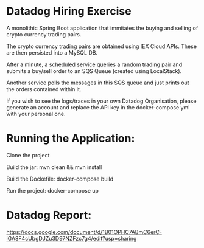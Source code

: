 # Datadog Hiring Exercise
A monolithic Spring Boot application that immitates the buying and selling of crypto currency trading pairs. 

The crypto currency trading pairs are obtained using IEX Cloud APIs. These are then persisted into a MySQL DB.

After a minute, a scheduled service queries a random trading pair and submits a buy/sell order to an SQS Queue (created using LocalStack).

Another service polls the messages in this SQS queue and just prints out the orders contained within it.

If you wish to see the logs/traces in your own Datadog Organisation, please generate an account and replace the API key in the docker-compose.yml 
with your personal one.

# Running the Application:
Clone the project

Build the jar: mvn clean && mvn install

Build the Dockefile: docker-compose build

Run the project: docker-compose up

# Datadog Report:
https://docs.google.com/document/d/1B01OPHC7ABmC6erC-lGA8F4cUbgDJZu3D97NZFzc7g4/edit?usp=sharing 
